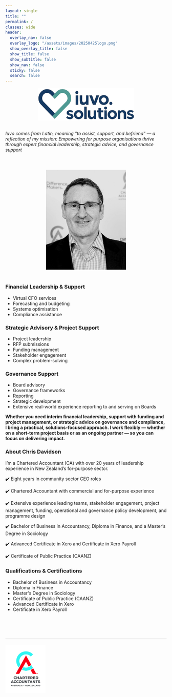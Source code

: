 ```yaml
---
layout: single
title: ""
permalink: /
classes: wide
header:
  overlay_nav: false
  overlay_logo: "/assets/images/20250425logo.png"
  show_overlay_title: false
  show_title: false
  show_subtitle: false
  show_nav: false
  sticky: false
  search: false
---
```


<p align="center">
  <img src="/assets/images/20250425logo.png" alt="Iuvo.Solutions Logo" width="300">
</p>

<div class="mission-photo-container" style="display: flex; flex-wrap: wrap; gap: 40px; align-items: center;">

  <div style="flex: 2; min-width: 300px;">
    <p>
      <em>Iuvo comes from Latin, meaning "to assist, support, and befriend" — a reflection of my mission: Empowering for purpose organisations thrive through expert financial leadership, strategic advice, and governance support </em>
    </p>
  </div>

  <div style="flex: 1; min-width: 250px; text-align: center;">
    <img src="/assets/images/chris-profile.jpg" alt="Chris Davidson" width="250">
  </div>

</div>

<br>

<h3>Financial Leadership & Support</h3>
<ul>
  <li>Virtual CFO services</li>
  <li>Forecasting and budgeting</li>
  <li>Systems optimisation</li>
  <li>Compliance assistance</li>
</ul>

<h3>Strategic Advisory & Project Support</h3>
<ul>
  <li>Project leadership</li>
  <li>RFP submissions</li>
  <li>Funding management</li>
  <li>Stakeholder engagement</li>
  <li>Complex problem-solving</li>
</ul>

<h3>Governance Support</h3>
<ul>
  <li>Board advisory</li>
  <li>Governance frameworks</li>
  <li>Reporting</li>
  <li>Strategic development</li>
  <li>Extensive real-world experience reporting to and serving on Boards</li>
</ul>

<p><strong>Whether you need interim financial leadership, support with funding and project management, or strategic advice on governance and compliance, I bring a practical, solutions-focused approach. I work flexibly — whether on a short-term project basis or as an ongoing partner — so you can focus on delivering impact.</strong></p>

<h3>About Chris Davidson</h3>

<p>I’m a Chartered Accountant (CA) with over 20 years of leadership experience in New Zealand’s for-purpose sector.</p>

<p>✔️ Eight years in community sector CEO roles</p>
<p>✔️ Chartered Accountant with commercial and for-purpose experience</p>
<p>✔️ Extensive experience leading teams, stakeholder engagement, project management, funding, operational and governance policy development, and programme design</p>
<p>✔️ Bachelor of Business in Accountancy, Diploma in Finance, and a Master’s Degree in Sociology</p>
<p>✔️ Advanced Certificate in Xero and Certificate in Xero Payroll</p>
<p>✔️ Certificate of Public Practice (CAANZ)</p>

<h3>Qualifications & Certifications</h3>
<ul>
  <li>Bachelor of Business in Accountancy</li>
  <li>Diploma in Finance</li>
  <li>Master's Degree in Sociology</li>
  <li>Certificate of Public Practice (CAANZ)</li>
  <li>Advanced Certificate in Xero</li>
  <li>Certificate in Xero Payroll</li>
</ul>

<br>

<!-- New footer starts here -->
<div style="border-top: 1px solid #ddd; margin-top: 50px; padding-top: 20px; display: flex; justify-content: space-between; align-items: center;">
  <div style="flex: 1;">
    <img src="/assets/images/CAANZ_Logo_Vertical_Full_72dpi_CMYK.jpg" alt="CAANZ Logo" style="height: 150px;">
  </div>
  <div style="flex: 1; text-align: right;">
    <a href="https://www.linkedin.com/in/chris-davidson-aa92a58/" target="_blank" style="margin-right: 20px;">
      <i class="fab fa-linkedin fa-2x"></i>
    </a>
    <a href="mailto:chris.davidson@iuvo.solutions" style="margin-left: 20px;">
      <i class="fas fa-envelope fa-2x"></i>
    </a>
  </div>
</div>
<!-- New footer ends here -->
